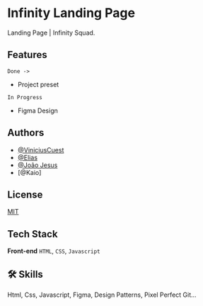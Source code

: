 
# Infinity Landing Page

Landing Page | Infinity Squad. 

## Features

`Done ->`

- Project preset

`In Progress`

- Figma Design


## Authors

- [@ViniciusCuest](https://github.com/ViniciusCuest)
- [@Elias](https://github.com/EliasBRodrigues)
- [@João Jesus](https://github.com/jpfcordeiro)
- [@Kaio]

## License

[MIT](https://choosealicense.com/licenses/mit/)


## Tech Stack

**Front-end** `HTML`, `CSS`, `Javascript`

## 🛠 Skills
Html, Css, Javascript, Figma, Design Patterns, Pixel Perfect Git...

